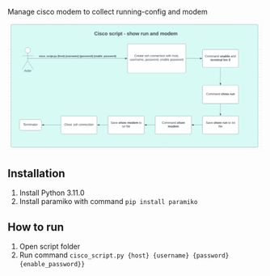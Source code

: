 Manage cisco modem to collect running-config and modem


![alt text](https://github.com/songponlekpetch/cisco-script/blob/main/flow_chart.png?raw=true)

## Installation
1. Install Python 3.11.0
2. Install paramiko with command ```pip install paramiko```

## How to run
1. Open script folder
2. Run command ```cisco_script.py {host} {username} {password} {enable_password}}```
